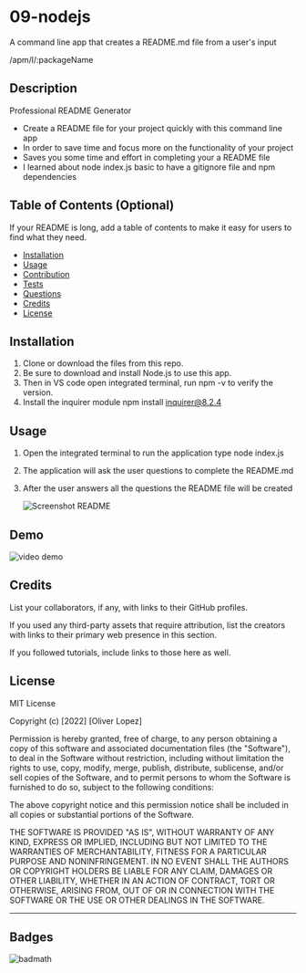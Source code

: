 # 09-nodejs
A command line app that creates a README.md file from a user's input 

/apm/l/:packageName

## Description

Professional README Generator
- Create a README file for your project quickly with this command line app
- In order to save time and focus more on the functionality of your project 
- Saves you some time and effort in completing your a README file
- I learned about node index.js basic to have a gitignore file and npm dependencies

## Table of Contents (Optional)

If your README is long, add a table of contents to make it easy for users to find what they need.

- [Installation](#installation)
- [Usage](#usage)
- [Contribution](#Contribution)
- [Tests](#Tests)
- [Questions](#Questions)
- [Credits](#credits)
- [License](#license)

## Installation

1. Clone or download the files from this repo.
2. Be sure to download and install Node.js to use this app.
3. Then in VS code open integrated terminal, run npm -v to verify the version.
4. Install the inquirer module npm install inquirer@8.2.4

## Usage

1. Open the integrated terminal to run the application type node index.js
2. The application will ask the user questions to complete the README.md 
3. After the user answers all the questions the README file will be created

    
    ![Screenshot README](./09-nodejs/assets/Readme.png?raw=true)
    
## Demo

![video demo](https://drive.google.com/file/d/1fHO-DT5WZqq2AEk4zMYYQYulGxboXhRw/view?usp=sharing)

## Credits

List your collaborators, if any, with links to their GitHub profiles.

If you used any third-party assets that require attribution, list the creators with links to their primary web presence in this section.

If you followed tutorials, include links to those here as well.

## License

MIT License

Copyright (c) [2022] [Oliver Lopez]

Permission is hereby granted, free of charge, to any person obtaining a copy
of this software and associated documentation files (the "Software"), to deal
in the Software without restriction, including without limitation the rights
to use, copy, modify, merge, publish, distribute, sublicense, and/or sell
copies of the Software, and to permit persons to whom the Software is
furnished to do so, subject to the following conditions:

The above copyright notice and this permission notice shall be included in all
copies or substantial portions of the Software.

THE SOFTWARE IS PROVIDED "AS IS", WITHOUT WARRANTY OF ANY KIND, EXPRESS OR
IMPLIED, INCLUDING BUT NOT LIMITED TO THE WARRANTIES OF MERCHANTABILITY,
FITNESS FOR A PARTICULAR PURPOSE AND NONINFRINGEMENT. IN NO EVENT SHALL THE
AUTHORS OR COPYRIGHT HOLDERS BE LIABLE FOR ANY CLAIM, DAMAGES OR OTHER
LIABILITY, WHETHER IN AN ACTION OF CONTRACT, TORT OR OTHERWISE, ARISING FROM,
OUT OF OR IN CONNECTION WITH THE SOFTWARE OR THE USE OR OTHER DEALINGS IN THE
SOFTWARE.

---

## Badges

![badmath](https://img.shields.io/github/languages/top/lernantino/badmath)
